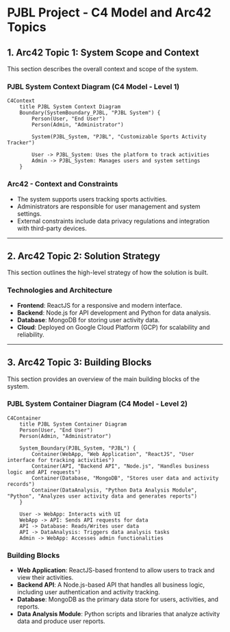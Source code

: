 
# PJBL Project - C4 Model and Arc42 Topics

## 1. Arc42 Topic 1: System Scope and Context
This section describes the overall context and scope of the system.

### PJBL System Context Diagram (C4 Model - Level 1)
```mermaid
C4Context
    title PJBL System Context Diagram
    Boundary(SystemBoundary_PJBL, "PJBL System") {
        Person(User, "End User")
        Person(Admin, "Administrator")

        System(PJBL_System, "PJBL", "Customizable Sports Activity Tracker")

        User -> PJBL_System: Uses the platform to track activities
        Admin -> PJBL_System: Manages users and system settings
    }
```

### Arc42 - Context and Constraints
- The system supports users tracking sports activities.
- Administrators are responsible for user management and system settings.
- External constraints include data privacy regulations and integration with third-party devices.

---

## 2. Arc42 Topic 2: Solution Strategy
This section outlines the high-level strategy of how the solution is built.

### Technologies and Architecture
- **Frontend**: ReactJS for a responsive and modern interface.
- **Backend**: Node.js for API development and Python for data analysis.
- **Database**: MongoDB for storing user activity data.
- **Cloud**: Deployed on Google Cloud Platform (GCP) for scalability and reliability.

---

## 3. Arc42 Topic 3: Building Blocks
This section provides an overview of the main building blocks of the system.

### PJBL System Container Diagram (C4 Model - Level 2)
```mermaid
C4Container
    title PJBL System Container Diagram
    Person(User, "End User")
    Person(Admin, "Administrator")

    System_Boundary(PJBL_System, "PJBL") {
        Container(WebApp, "Web Application", "ReactJS", "User interface for tracking activities")
        Container(API, "Backend API", "Node.js", "Handles business logic and API requests")
        Container(Database, "MongoDB", "Stores user data and activity records")
        Container(DataAnalysis, "Python Data Analysis Module", "Python", "Analyzes user activity data and generates reports")
    }

    User -> WebApp: Interacts with UI
    WebApp -> API: Sends API requests for data
    API -> Database: Reads/Writes user data
    API -> DataAnalysis: Triggers data analysis tasks
    Admin -> WebApp: Accesses admin functionalities
```

### Building Blocks
- **Web Application**: ReactJS-based frontend to allow users to track and view their activities.
- **Backend API**: A Node.js-based API that handles all business logic, including user authentication and activity tracking.
- **Database**: MongoDB as the primary data store for users, activities, and reports.
- **Data Analysis Module**: Python scripts and libraries that analyze activity data and produce user reports.
